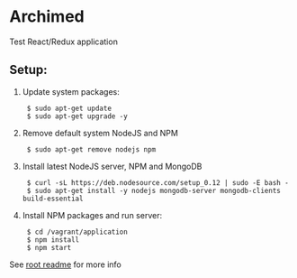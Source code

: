 Archimed
==========================================================

Test React/Redux application


Setup:
----------------------------------------------------------

1. Update system packages:

        $ sudo apt-get update
        $ sudo apt-get upgrade -y

2. Remove default system NodeJS and NPM

        $ sudo apt-get remove nodejs npm

3. Install latest NodeJS server, NPM and MongoDB

        $ curl -sL https://deb.nodesource.com/setup_0.12 | sudo -E bash -
        $ sudo apt-get install -y nodejs mongodb-server mongodb-clients build-essential

4. Install NPM packages and run server:

        $ cd /vagrant/application
        $ npm install
        $ npm start

See [root readme](https://github.com/manti-by/Archimed) for more info